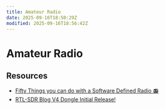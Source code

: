 ```yaml
---
title: Amateur Radio
date: 2025-09-16T18:50:29Z
modified: 2025-09-16T18:56:42Z
---
```


# Amateur Radio

## Resources

* [Fifty Things you can do with a Software Defined Radio 📻](https://blinry.org/50-things-with-sdr/)
* [RTL-SDR Blog V4 Dongle Initial Release!](https://www.rtl-sdr.com/rtl-sdr-blog-v4-dongle-initial-release/)
